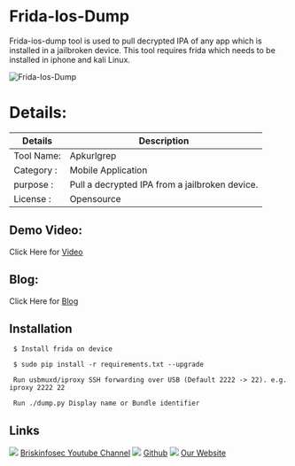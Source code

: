Frida-Ios-Dump
============
Frida-ios-dump tool is used to pull decrypted IPA of any app which is installed in a jailbroken device. This tool requires frida which needs to be installed in iphone and kali Linux.

![Frida-Ios-Dump](https://www.briskinfosec.com//assets/tooloftheday/Copy_of_Briskinfosec_TOD_Latest_samples_193.jpg)

Details:
============
|  Details | Description   |
| ------------ | ------------ |
|Tool Name:| Apkurlgrep |
|Category :| Mobile Application|
|purpose  :| Pull a decrypted IPA from a jailbroken device.
|License :| Opensource

Demo Video:
-----------------
Click Here for [Video](https://www.youtube.com/watch?v=9DkCKfj1O0U "Video")

Blog: 
--------------
Click Here for [Blog](https://briskinfosec.com/tooloftheday/toolofthedaydetail/Frida-ios-dump "Blog")

Installation
----------------
     $ Install frida on device

     $ sudo pip install -r requirements.txt --upgrade
  
     Run usbmuxd/iproxy SSH forwarding over USB (Default 2222 -> 22). e.g. iproxy 2222 22

     Run ./dump.py Display name or Bundle identifier
  
Links
----------------
![ ](https://img.icons8.com/color/15/000000/youtube-play.png) [Briskinfosec Youtube Channel](https://www.youtube.com/channel/UCcPmqqYETcO_7-6p_uUsF1w "Briskinfosec Youtube Channel")
 ![ ](https://img.icons8.com/glyph-neue/15/000000/github.png) [Github](https://github.com/briskinfosec "Github") 
![ ](https://img.icons8.com/ios/15/000000/internet--v2.png) [Our Website](https://www.briskinfosec.com/ "Our Website")
